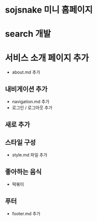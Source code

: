 # sojsnake 미니 홈페이지

# search 개발

# 서비스 소개 페이지 추가

- about.md 추가

## 내비게이션 추가

- navigation.md 추가
- 로그인 / 로그아웃 추가

## 새로 추가

## 스타일 구성

- style.md 파일 추가

## 좋아하는 음식

- 떡볶이

## 푸터

- footer.md 추가
